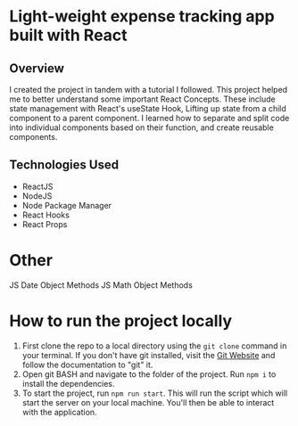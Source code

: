 # Light-weight expense tracking app built with React
## Overview
I created the project in tandem with a tutorial I followed. This project helped me to better understand some important React Concepts. These include state management with React's useState Hook, Lifting up state from a child component to a parent component. I learned how to separate and split code into individual components based on their function, and create reusable components.

## Technologies Used
- ReactJS
- NodeJS
- Node Package Manager
- React Hooks
- React Props

# Other
JS Date Object Methods
JS Math Object Methods

# How to run the project locally
1. First clone the repo to a local directory using the `git clone` command in your terminal. If you don't have git installed, visit the [Git Website](https://git-scm.com/) and follow the documentation to "git" it.
2. Open git BASH and navigate to the folder of the project. Run `npm i` to install the dependencies.
3. To start the project, run `npm run start`. This will run the script which will start the server on your local machine. You'll then be able to interact with the application.

